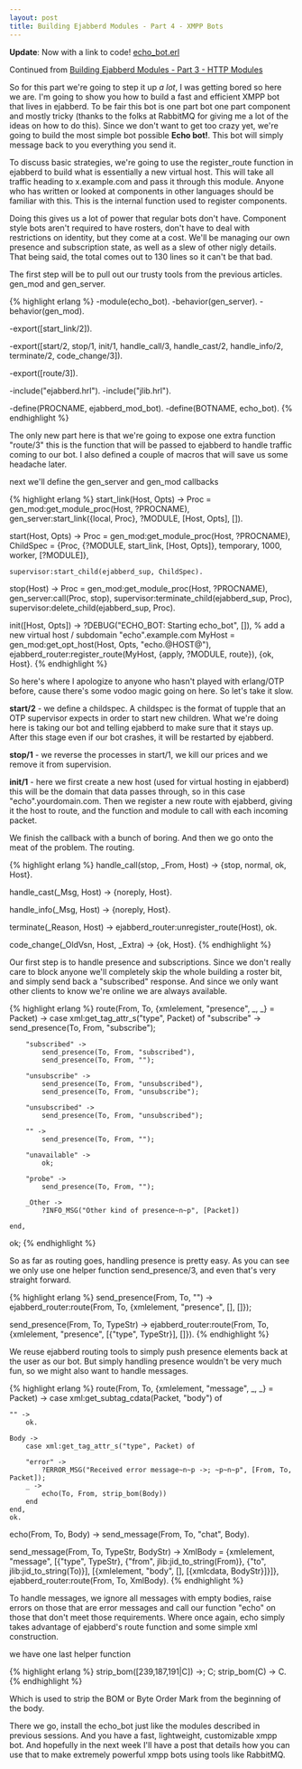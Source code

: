 ```yaml
---
layout: post
title: Building Ejabberd Modules - Part 4 - XMPP Bots
---
```


<strong>Update</strong>: Now with a link to code! <a href="/media/code/echo_bot.erl">echo_bot.erl</a></p>

Continued from <a href="http://anders.conbere.org/journal/building-ejabberd-modules-part-3-http-modules/">Building Ejabberd Modules - Part 3 - HTTP Modules</a>

So for this part we're going to step it up <em>a lot</em>, I was getting bored so here we are. I'm going to show you how to build a fast and efficient XMPP bot that lives in ejabberd. To be fair this bot is one part bot one part component and mostly tricky (thanks to the folks at RabbitMQ for giving me a lot of the ideas on how to do this). Since we don't want to get too crazy yet, we're going to build the most simple bot possible <b>Echo bot!</b>. This bot will simply message back to you everything you send it.

To discuss basic strategies, we're going to use the register_route function in ejabberd to build what is essentially a new virtual host. This will take all traffic heading to x.example.com and pass it through this module. Anyone who has written or looked at components in other languages should be familiar with this. This is the internal function used to register components.

Doing this gives us a lot of power that regular bots don't have. Component style bots aren't required to have rosters, don't have to deal with restrictions on identity, but they come at a cost. We'll be managing our own presence and subscription state, as well as a slew of other nigly details. That being said, the total comes out to 130 lines so it can't be that bad.

The first step will be to pull out our trusty tools from the previous articles. gen_mod and gen_server.

{% highlight erlang %}
-module(echo_bot).
-behavior(gen_server).
-behavior(gen_mod).

-export([start_link/2]).

-export([start/2,
         stop/1,
         init/1,
         handle_call/3,
         handle_cast/2,
         handle_info/2,
         terminate/2,
         code_change/3]).

-export([route/3]).

-include("ejabberd.hrl").
-include("jlib.hrl").

-define(PROCNAME, ejabberd_mod_bot).
-define(BOTNAME, echo_bot).
{% endhighlight %}

The only new part here is that we're going to expose one extra function "route/3" this is the function that will be passed to ejabberd to handle traffic coming to our bot. I also defined a couple of macros that will save us some headache later.

next we'll define the gen_server and gen_mod callbacks

{% highlight erlang %}
start_link(Host, Opts) ->
Proc = gen_mod:get_module_proc(Host, ?PROCNAME),
gen_server:start_link({local, Proc}, ?MODULE, [Host, Opts], []).

start(Host, Opts) ->
    Proc = gen_mod:get_module_proc(Host, ?PROCNAME),
    ChildSpec = {Proc,
        {?MODULE, start_link, [Host, Opts]},
        temporary,
        1000,
        worker,
        [?MODULE]},

    supervisor:start_child(ejabberd_sup, ChildSpec).

stop(Host) ->
    Proc = gen_mod:get_module_proc(Host, ?PROCNAME),
    gen_server:call(Proc, stop),
    supervisor:terminate_child(ejabberd_sup, Proc),
    supervisor:delete_child(ejabberd_sup, Proc).

init([Host, Opts]) ->
    ?DEBUG("ECHO_BOT: Starting echo_bot", []),
    % add a new virtual host / subdomain "echo".example.com
    MyHost = gen_mod:get_opt_host(Host, Opts, "echo.@HOST@"),
    ejabberd_router:register_route(MyHost, {apply, ?MODULE, route}),
    {ok, Host}.
{% endhighlight %}

So here's where I apologize to anyone who hasn't played with erlang/OTP before, cause there's some vodoo magic going on here. So let's take it slow.

<strong>start/2</strong> - we define a childspec. A childspec is the format of tupple that an OTP supervisor expects in order to start new children. What we're doing here is taking our bot and telling ejabberd to make sure that it stays up. After this stage even if our bot crashes, it will be restarted by ejabberd.

<strong>stop/1</strong> - we reverse the processes in start/1, we kill our prices and we remove it from supervision.

<strong>init/1</strong> - here we first create a new host (used for virtual hosting in ejabberd) this will be the domain that data passes through, so in this case "echo".yourdomain.com. Then we register a new route with ejabberd, giving it the host to route, and the function and module to call with each incoming packet.

We finish the callback with a bunch of boring. And then we go onto the meat of the problem. The routing.

{% highlight erlang %}
handle_call(stop, _From, Host) ->
    {stop, normal, ok, Host}.

handle_cast(_Msg, Host) ->
    {noreply, Host}.

handle_info(_Msg, Host) ->
    {noreply, Host}.

terminate(_Reason, Host) ->
    ejabberd_router:unregister_route(Host),
    ok.

code_change(_OldVsn, Host, _Extra) ->
    {ok, Host}.
{% endhighlight %}

Our first step is to handle presence and subscriptions. Since we don't really care to block anyone we'll completely skip the whole building a roster bit, and simply send back a "subscribed" response. And since we only want other clients to know we're online we are always available.

{% highlight erlang %}
route(From, To, {xmlelement, "presence", _, _} = Packet) ->
    case xml:get_tag_attr_s("type", Packet) of
        "subscribe" ->
            send_presence(To, From, "subscribe");

        "subscribed" ->
            send_presence(To, From, "subscribed"),
            send_presence(To, From, "");

        "unsubscribe" ->
            send_presence(To, From, "unsubscribed"),
            send_presence(To, From, "unsubscribe");

        "unsubscribed" ->
            send_presence(To, From, "unsubscribed");

        "" ->
            send_presence(To, From, "");

        "unavailable" ->
            ok;

        "probe" ->
            send_presence(To, From, "");

        _Other ->
            ?INFO_MSG("Other kind of presence~n~p", [Packet])

    end,
  ok;
{% endhighlight %}

So as far as routing goes, handling presence is pretty easy. As you can see we only use one helper function send_presence/3, and even that's very straight forward.

{% highlight erlang %}
send_presence(From, To, "") ->
    ejabberd_router:route(From, To, {xmlelement, "presence", [], []});

send_presence(From, To, TypeStr) ->
    ejabberd_router:route(From, To, {xmlelement, "presence", [{"type", TypeStr}], []}).
{% endhighlight %}

We reuse ejabberd routing tools to simply push presence elements back at the user as our bot. But simply handling presence wouldn't be very much fun, so we might also want to handle messages.

{% highlight erlang %}
route(From, To, {xmlelement, "message", _, _} = Packet) ->
    case xml:get_subtag_cdata(Packet, "body") of

    "" ->
        ok.

    Body ->
        case xml:get_tag_attr_s("type", Packet) of

        "error" ->
            ?ERROR_MSG("Received error message~n~p ->; ~p~n~p", [From, To, Packet]);
        _ ->
            echo(To, From, strip_bom(Body))
        end
    end,
    ok.

echo(From, To, Body) ->
    send_message(From, To, "chat", Body).

send_message(From, To, TypeStr, BodyStr) ->
    XmlBody = {xmlelement, "message",
           [{"type", TypeStr},
        {"from", jlib:jid_to_string(From)},
        {"to", jlib:jid_to_string(To)}],
           [{xmlelement, "body", [],
         [{xmlcdata, BodyStr}]}]},
    ejabberd_router:route(From, To, XmlBody).
{% endhighlight %}

To handle messages, we ignore all messages with empty bodies, raise errors on those that are error messages and call our function "echo" on those that don't meet those requirements. Where once again, echo simply takes advantage of ejabberd's route function and some simple xml construction.

we have one last helper function

{% highlight erlang %}
strip_bom([239,187,191|C]) ->; C;
  strip_bom(C) -&gt; C.
{% endhighlight %}

Which is used to strip the BOM or Byte Order Mark from the beginning of the body.

There we go, install the echo_bot just like the modules described in previous sessions. And you have a fast, lightweight, customizable xmpp bot. And hopefully in the next week I'll have a post that details how you can use that to make extremely powerful xmpp bots using tools like RabbitMQ.
